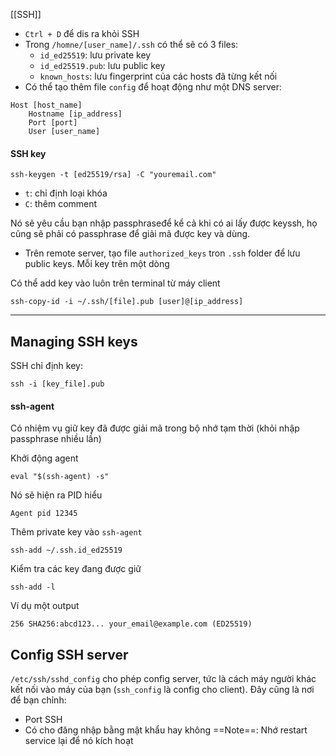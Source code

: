 [[SSH]]
- `Ctrl + D`  để dis ra khỏi SSH
- Trong `/homne/[user_name]/.ssh` có thể sẽ có 3 files:  
	- `id_ed25519`: lưu private key
	- `id_ed25519.pub`: lưu public key
	- `known_hosts`: lưu fingerprint của các hosts đã từng kết nối
- Có thể tạo thêm file `config` để hoạt động như một DNS server:
```
Host [host_name]
	Hostname [ip_address]
	Port [port]
	User [user_name]
```


#### SSH key

```shell
ssh-keygen -t [ed25519/rsa] -C "youremail.com"
```
- `t`: chỉ định loại khóa
- `C`: thêm comment

Nó sẽ yêu cầu bạn nhập passphraseđể kể cả khi có ai lấy được keyssh, họ cũng sẽ phải có passphrase để giải mã được key và dùng.

- Trên remote server, tạo file `authorized_keys` tron `.ssh` folder để lưu public keys. Mỗi key trên một dòng

Có thể add key vào luôn trên terminal từ máy client
```
ssh-copy-id -i ~/.ssh/[file].pub [user]@[ip_address]
```

---
## Managing SSH keys

SSH chỉ định key:
```shell
ssh -i [key_file].pub
```

#### ssh-agent
Có nhiệm vụ giữ key đã được giải mã trong bộ nhớ tạm thời (khỏi nhập passphrase nhiều lần)

Khởi động agent
```shell
eval "$(ssh-agent) -s"
```
Nó sẽ hiện ra PID hiểu
```shell
Agent pid 12345
```

Thêm private key vào `ssh-agent`
```
ssh-add ~/.ssh.id_ed25519
```

Kiểm tra các key đang được giữ
```shell
ssh-add -l
```
Ví dụ một output
```shell
256 SHA256:abcd123... your_email@example.com (ED25519)
```

## Config SSH server

`/etc/ssh/sshd_config` cho phép config server, tức là cách máy người khác kết nối vào máy của bạn (`ssh_config` là config cho client). Đây cũng là nơi để bạn chỉnh:
- Port SSH
- Có cho đăng nhập bằng mật khẩu hay không
==Note==: Nhớ restart service lại để nó kích hoạt